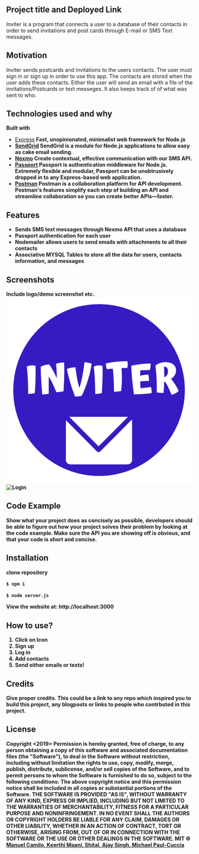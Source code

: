## Project title and Deployed Link
Inviter is a program that connects a user to a database of their contacts in order to send invitations and post cards through E-mail or SMS Text messages. 
## Motivation
Inviter sends postcards and invitations to the users contacts. The user must sign in or sign up in order to use this app. The contacts are stored when the user adds these contacts. Either the user will send an email with a file of the invitations/Postcards or text messeges. It also keeps track of of what was sent to who.
## Technologies used and why
<b>Built with</b>
- [Express](https://expressjs.com/)
<b>Fast, unopinionated, minimalist web framework for Node.js<b>
- [SendGrid](https://sendgrid.com/)
<b>SendGrid is a module for Node.js applications to allow easy as cake email sending.<b>
- [Nexmo](https://www.nexmo.com/products/sms/)
<b>Create contextual, effective communication with our SMS API.<b>
- [Passport](http://www.passportjs.org/)
<b>Passport is authentication middleware for Node.js. Extremely flexible and modular, Passport can be unobtrusively dropped in to any Express-based web application.<b>
- [Postman](https://www.getpostman.com/)
<b>Postman is a collaboration platform for API development. Postman's features simplify each step of building an API and streamline collaboration so you can create better APIs—faster.<b>
## Features
- Sends SMS text messages through Nexmo API that uses a database
- Passport authentication for each user
- Nodemailer allows users to send emails with attachments to all their contacts
- Associative MYSQL Tables to store all the data for users, contacts information, and messages
## Screenshots
Include logo/demo screenshot etc.
![Logo](/public/images/logo.png)
![Login](/public/images/screenshot1.png)
## Code Example
Show what your project does as concisely as possible, developers should be able to figure out **how** your project solves their problem by looking at the code example. Make sure the API you are showing off is obvious, and that your code is short and concise.
## Installation
clone repository
```bash
$ npm i
```
```bash
$ node server.js
```
  View the website at: http://localhost:3000
## How to use?
1. Click on Icon
2. Sign up
3. Log in
4. Add contacts
5. Send either emails or texts!
## Credits
Give proper credits. This could be a link to any repo which inspired you to build this project, any blogposts or links to people who contrbuted in this project. 
## License
Copyright <2019>
Permission is hereby granted, free of charge, to any person obtaining a copy of this software and associated documentation files (the "Software"), to deal in the Software without restriction, including without limitation the rights to use, copy, modify, merge, publish, distribute, sublicense, and/or sell copies of the Software, and to permit persons to whom the Software is furnished to do so, subject to the following conditions:
The above copyright notice and this permission notice shall be included in all copies or substantial portions of the Software.
THE SOFTWARE IS PROVIDED "AS IS", WITHOUT WARRANTY OF ANY KIND, EXPRESS OR IMPLIED, INCLUDING BUT NOT LIMITED TO THE WARRANTIES OF MERCHANTABILITY, FITNESS FOR A PARTICULAR PURPOSE AND NONINFRINGEMENT. IN NO EVENT SHALL THE AUTHORS OR COPYRIGHT HOLDERS BE LIABLE FOR ANY CLAIM, DAMAGES OR OTHER LIABILITY, WHETHER IN AN ACTION OF CONTRACT, TORT OR OTHERWISE, ARISING FROM, OUT OF OR IN CONNECTION WITH THE SOFTWARE OR THE USE OR OTHER DEALINGS IN THE SOFTWARE.
MIT © [Manuel Camilo, Keerthi Maani, Shital, Ajay Singh, Michael Paul-Cuccia]()

